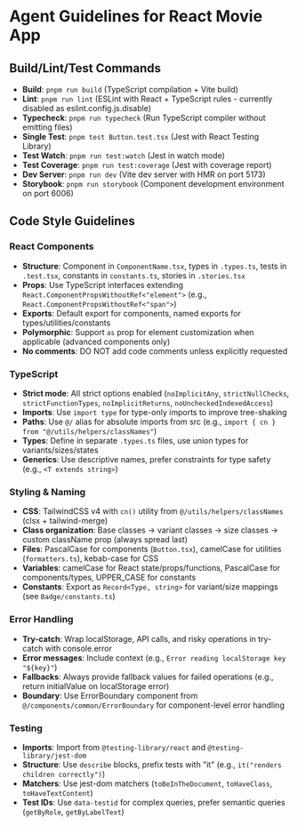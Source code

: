 # Agent Guidelines for React Movie App

## Build/Lint/Test Commands
- **Build**: `pnpm run build` (TypeScript compilation + Vite build)
- **Lint**: `pnpm run lint` (ESLint with React + TypeScript rules - currently disabled as eslint.config.js.disable)
- **Typecheck**: `pnpm run typecheck` (Run TypeScript compiler without emitting files)
- **Single Test**: `pnpm test Button.test.tsx` (Jest with React Testing Library)
- **Test Watch**: `pnpm run test:watch` (Jest in watch mode)
- **Test Coverage**: `pnpm run test:coverage` (Jest with coverage report)
- **Dev Server**: `pnpm run dev` (Vite dev server with HMR on port 5173)
- **Storybook**: `pnpm run storybook` (Component development environment on port 6006)

## Code Style Guidelines

### React Components
- **Structure**: Component in `ComponentName.tsx`, types in `.types.ts`, tests in `.test.tsx`, constants in `constants.ts`, stories in `.stories.tsx`
- **Props**: Use TypeScript interfaces extending `React.ComponentPropsWithoutRef<"element">` (e.g., `React.ComponentPropsWithoutRef<"span">`)
- **Exports**: Default export for components, named exports for types/utilities/constants
- **Polymorphic**: Support `as` prop for element customization when applicable (advanced components only)
- **No comments**: DO NOT add code comments unless explicitly requested

### TypeScript
- **Strict mode**: All strict options enabled (`noImplicitAny`, `strictNullChecks`, `strictFunctionTypes`, `noImplicitReturns`, `noUncheckedIndexedAccess`)
- **Imports**: Use `import type` for type-only imports to improve tree-shaking
- **Paths**: Use `@/` alias for absolute imports from src (e.g., `import { cn } from "@/utils/helpers/classNames"`)
- **Types**: Define in separate `.types.ts` files, use union types for variants/sizes/states
- **Generics**: Use descriptive names, prefer constraints for type safety (e.g., `<T extends string>`)

### Styling & Naming
- **CSS**: TailwindCSS v4 with `cn()` utility from `@/utils/helpers/classNames` (clsx + tailwind-merge)
- **Class organization**: Base classes → variant classes → size classes → custom className prop (always spread last)
- **Files**: PascalCase for components (`Button.tsx`), camelCase for utilities (`formatters.ts`), kebab-case for CSS
- **Variables**: camelCase for React state/props/functions, PascalCase for components/types, UPPER_CASE for constants
- **Constants**: Export as `Record<Type, string>` for variant/size mappings (see `Badge/constants.ts`)

### Error Handling
- **Try-catch**: Wrap localStorage, API calls, and risky operations in try-catch with console.error
- **Error messages**: Include context (e.g., `Error reading localStorage key "${key}"`)
- **Fallbacks**: Always provide fallback values for failed operations (e.g., return initialValue on localStorage error)
- **Boundary**: Use ErrorBoundary component from `@/components/common/ErrorBoundary` for component-level error handling

### Testing
- **Imports**: Import from `@testing-library/react` and `@testing-library/jest-dom`
- **Structure**: Use `describe` blocks, prefix tests with "it" (e.g., `it("renders children correctly")`)
- **Matchers**: Use jest-dom matchers (`toBeInTheDocument`, `toHaveClass`, `toHaveTextContent`)
- **Test IDs**: Use `data-testid` for complex queries, prefer semantic queries (`getByRole`, `getByLabelText`)
